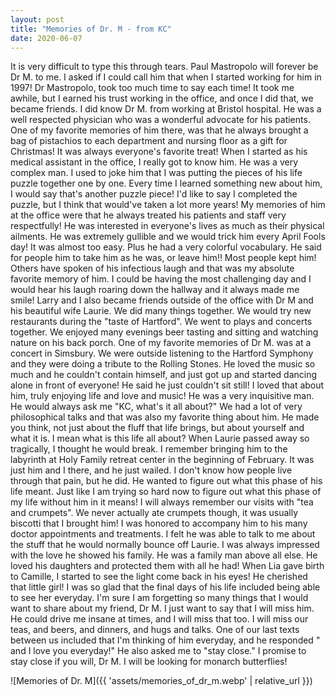 ```yaml
---
layout: post
title: "Memories of Dr. M - from KC"
date: 2020-06-07
---
```


It is very difficult to type this through tears.  Paul Mastropolo will  forever be Dr M. to me.  I asked if I could call him that when I started  working for him in 1997!  Dr Mastropolo, took too much time to say each  time!  It took me awhile, but I earned his trust working in the office,  and once I did that, we became friends.   I did know Dr M. from working at Bristol hospital.  He was a well  respected physician who was a wonderful advocate for his patients.  One  of my favorite memories of him there, was that he always brought a bag  of pistachios to each department and nursing floor as a gift for  Christmas!  It was always everyone's favorite treat! When I started as his medical assistant in the office, I really got to  know him.  He was a very complex man.  I used to joke him that I was  putting the pieces of his life puzzle together one by one.  Every time I  learned something new about him, I would say that's another puzzle  piece!  I'd like to say I completed the puzzle, but I think that  would've taken a lot more years! My memories of him at the office were  that he always treated his patients and staff very respectfully!  He was  interested in everyone's lives as much as their physical ailments.  He  was extremely gullible and we would trick him every April Fools day!  It  was almost too easy. Plus he had a very colorful vocabulary.  He said  for people him to take him as he was, or leave him!!  Most people kept  him!   Others have spoken of his infectious laugh and that was my  absolute favorite memory of him.  I could be having the most challenging  day and I would hear his laugh roaring down the hallway and it always  made me smile!   Larry and I also became friends outside of the office with Dr M and his  beautiful wife Laurie.  We did many things together.  We would try new  restaurants during the "taste of Hartford".  We went to plays and  concerts together.  We enjoyed many evenings beer tasting and sitting  and watching nature on his back porch.  One of my favorite memories of  Dr M. was  at a concert in Simsbury.  We were outside listening to the  Hartford Symphony and they were doing a tribute to the Rolling Stones.   He loved the music so much and he couldn't contain himself, and just got  up and started dancing alone in front of everyone!  He said he just  couldn't sit still!  I loved that about him, truly enjoying life and  love and music!  He was a very inquisitive man.  He would always ask me  "KC, what's it all about?"  We had a lot of very philosophical talks and  that was also my favorite thing about him.  He made you think, not just  about the fluff that life brings, but about yourself and what it is.  I  mean what is this life all about? When Laurie passed away so tragically, I thought he would break.  I  remember bringing him to the labyrinth at Holy Family retreat center in  the beginning of February.  It was just him and I there, and he just  wailed.  I don't know how people live through that pain, but he did.  He  wanted to figure out what this phase of his life meant.  Just like I am  trying so hard now to figure out what this phase of my life without him  in it means!  I will always remember our visits with "tea and  crumpets".  We never actually ate crumpets though, it was usually  biscotti that I brought him!  I was honored to accompany him to his many  doctor appointments and treatments.  I felt he was able to talk to me  about the stuff that he would normally bounce off Laurie.  I was always  impressed with the love he showed his family.  He was a family man above  all else.  He loved his daughters and protected them with all he had!   When Lia gave birth to Camille, I started to see the light come  back in  his eyes!  He cherished that little girl! I was so glad that the final  days of his life included being able to see her everyday.   I'm sure I am forgetting so many things that I would want to share about  my friend, Dr M.  I just want to say that I will miss him.  He could  drive me insane at times, and I will miss that too.  I will miss our  teas, and beers, and dinners, and hugs and talks. One of our last texts  between us included that I'm thinking of him everyday, and he responded "  and I love you everyday!"  He also asked me to "stay close."  I promise  to stay close if you will, Dr M.   I will  be looking for monarch  butterflies!

![Memories of Dr. M]({{ 'assets/memories_of_dr_m.webp' | relative_url }})
